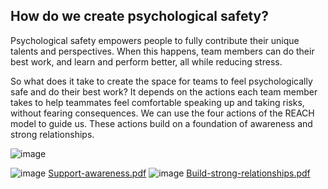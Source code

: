 ## How do we create psychological safety?

Psychological safety empowers people to fully contribute their unique talents and perspectives. When this happens, team members can do their best work, and learn and perform better, all while reducing stress.

So what does it take to create the space for teams to feel psychologically safe and do their best work? It depends on the actions each team member takes to help teammates feel comfortable speaking up and taking risks, without fearing consequences. We can use the four actions of the REACH model to guide us. These actions build on a foundation of awareness and strong relationships.

![image](https://github.com/adeleke123/Mckinsey-Forward-Program/assets/51156057/205fd75c-002e-43d5-9149-4dec32cbf8ae)

![image](https://github.com/adeleke123/Mckinsey-Forward-Program/assets/51156057/2116fa3b-7eef-4645-b1e7-bb173e99afbb)
[Support-awareness.pdf](https://github.com/adeleke123/Mckinsey-Forward-Program/files/11592601/Support-awareness.pdf)
![image](https://github.com/adeleke123/Mckinsey-Forward-Program/assets/51156057/cfa4199a-be2e-4334-8728-094c78cc7d62)
[Build-strong-relationships.pdf](https://github.com/adeleke123/Mckinsey-Forward-Program/files/11592608/Build-strong-relationships.pdf)
